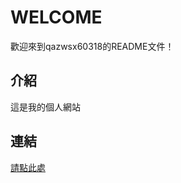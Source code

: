 # WELCOME

歡迎來到qazwsx60318的README文件！

## 介紹

這是我的個人網站
##  連結
[請點此處](https://qazwsx60318.github.io/)
